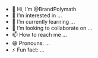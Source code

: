 - 👋 Hi, I’m @BrandPolymath
- 👀 I’m interested in ...
- 🌱 I’m currently learning ...
- 💞️ I’m looking to collaborate on ...
- 📫 How to reach me ...
- 😄 Pronouns: ...
- ⚡ Fun fact: ...

<!---
BrandPolymath/BrandPolymath is a ✨ special ✨ repository because its `README.md` (this file) appears on your GitHub profile.
You can click the Preview link to take a look at your changes.
--->
